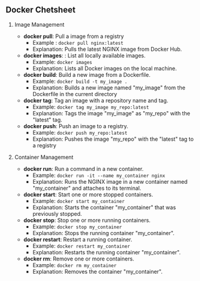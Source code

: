 ## Docker Chetsheet

1. Image Management
    - **docker pull**: Pull a image from a registry
        - Example : `docker pull nginx:latest`
        - Explanation: Pulls the latest NGINX image from Docker Hub.
    - **docker images**: : List all locally available images.
        - Example: `docker images`
        - Explanation: Lists all Docker images on the local machine.
    - **docker build**: Build a new image from a Dockerfile.
        - Example: `docker build -t my_image .`
        - Explanation: Builds a new image named "my_image" from the Dockerfile in the current directory
    - **docker tag**: Tag an image with a repository name and tag.
        - Example: `docker tag my_image my_repo:latest`
        - Explanation: Tags the image "my_image" as "my_repo" with the "latest" tag.
    - **docker push**: Push an image to a registry.
        - Example: `docker push my_repo:latest`
        - Explanation: Pushes the image "my_repo" with the "latest" tag to a registry

1. Container Management
    - **docker run**: Run a command in a new container.
        - Example: `docker run -it --name my_container nginx`
        - Explanation: Runs the NGINX image in a new container named "my_container" and attaches to its terminal.
    - **docker start**: Start one or more stopped containers.
        - Example: `docker start my_container`
        - Explanation: Starts the container "my_container" that was previously stopped.
    - **docker stop**: Stop one or more running containers.
        - Example: `docker stop my_container`
        - Explanation: Stops the running container "my_container".
    - **docker restart**: Restart a running container.
        - Example: `docker restart my_container`
        - Explanation: Restarts the running container "my_container".
    - **docker rm**: Remove one or more containers.
        - Example: `docker rm my_container`
        - Explanation: Removes the container "my_container".
